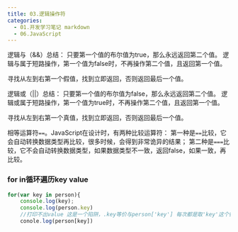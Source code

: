 ```yaml
---
title: 03.逻辑操作符
categories:
  - 01.开发学习笔记 markdown
  - 06.JavaScript
---
```


逻辑与（&&）总结：
只要第一个值的布尔值为true，那么永远返回第二个值。
逻辑与属于短路操作，第一个值为false时，不再操作第二个值，且返回第一个值。

寻找从左到右第一个假值，找到立即返回，否则返回最后一个值。

逻辑或（||）总结：
只要第一个值的布尔值为false，那么永远返回第二个值。
逻辑或属于短路操作，第一个值为true时，不再操作第二个值，且返回第一个值。

寻找从左到右第一个真值，找到立即返回，否则返回最后一个值。




相等运算符`==`。JavaScript在设计时，有两种比较运算符：
第一种是`==`比较，它会自动转换数据类型再比较，很多时候，会得到非常诡异的结果；
第二种是`===`比较，它不会自动转换数据类型，如果数据类型不一致，返回false，如果一致，再比较。


### for in循环遍历key value

```js
for(var key in person){
    console.log(key);
    console.log(person.key) 
    //打印不出value 这是一个陷阱，.key等价与person['key'] 每次都是取'key'这个键对应的value，明显是取不到的。应该用下面的：
    conole.log(person[key])
```